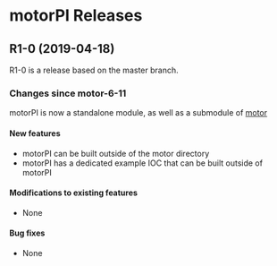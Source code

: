 # motorPI Releases

## __R1-0 (2019-04-18)__
R1-0 is a release based on the master branch.  

### Changes since motor-6-11

motorPI is now a standalone module, as well as a submodule of [motor](https://github.com/epics-modules/motor)

#### New features
* motorPI can be built outside of the motor directory
* motorPI has a dedicated example IOC that can be built outside of motorPI

#### Modifications to existing features
* None

#### Bug fixes
* None
